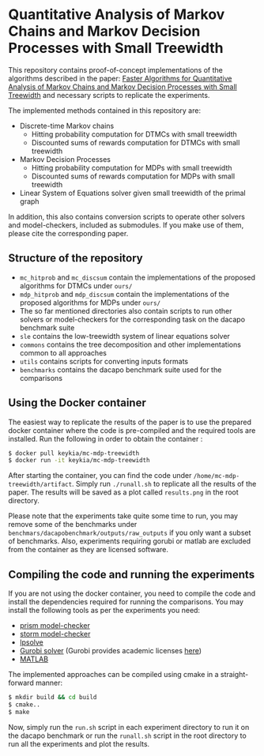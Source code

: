 # Quantitative Analysis of Markov Chains and Markov Decision Processes with Small Treewidth

This repository contains proof-of-concept implementations of the algorithms
described in the paper: 
[Faster Algorithms for Quantitative Analysis of Markov Chains and Markov Decision Processes 
with Small Treewidth](https://hal.archives-ouvertes.fr/hal-02534237)
and necessary scripts to replicate the experiments.

The implemented methods contained in this repository are:
- Discrete-time Markov chains
  - Hitting probability computation for DTMCs with small treewidth
  - Discounted sums of rewards computation for DTMCs with small treewidth
- Markov Decision Processes
  - Hitting probability computation for MDPs with small treewidth
  - Discounted sums of rewards computation for MDPs with small treewidth
- Linear System of Equations solver given small treewidth of the primal graph


In addition, this also contains conversion scripts to operate other solvers and model-checkers, 
included as submodules.  If you make use of them, please cite the corresponding paper.

Structure of the repository
---------------------------
- `mc_hitprob` and `mc_discsum` contain the implementations of the proposed algorithms for DTMCs 
under `ours/`
- `mdp_hitprob` and `mdp_discsum` contain the implementations of the proposed algorithms for MDPs 
under `ours/`
- The so far mentioned directories also contain scripts to run other solvers or model-checkers 
for the corresponding task on the dacapo benchmark suite
- `sle` contains the low-treewidth system of linear equations solver
- `commons` contains the tree decomposition and other implementations common to all approaches
- `utils` contains scripts for converting inputs formats
- `benchmarks` contains the dacapo benchmark suite used for the comparisons

Using the Docker container
---------------------------
The easiest way to replicate the results of the paper is to use the prepared docker container
where the code is pre-compiled and the required tools are installed.
Run the following in order to obtain the container :

```bash
$ docker pull keykia/mc-mdp-treewidth
$ docker run -it keykia/mc-mdp-treewidth
```

After starting the container, you can find the code under `/home/mc-mdp-treewidth/artifact`.
Simply run `./runall.sh` to replicate all the results of the paper. The results will be saved
as a plot called `results.png` in the root directory. 

Please note that the experiments take quite some time to run, you may remove some of the 
benchmarks under `benchmars/dacapobenchmark/outputs/raw_outputs` if you only want a subset 
of benchmarks. Also, experiments requiring gorubi or matlab are excluded from the container 
as they are licensed software.

Compiling the code and running the experiments
---------------------------
If you are not using the docker container, you need to compile the code and install the
dependencies required for running the comparisons. You may install the following tools
as per the experiments you need:
- [prism model-checker](https://www.prismmodelchecker.org/download.php)
- [storm model-checker](http://www.stormchecker.org/getting-started.html)
- [lpsolve](https://launchpad.net/ubuntu/+source/lp-solve)
- [Gurobi solver](http://www.gurobi.com/) (Gurobi provides academic licenses 
[here](http://www.gurobi.com/academia/for-universities))
- [MATLAB](https://www.mathworks.com/products/matlab.html)

The implemented approaches can be compiled using cmake in a straight-forward manner:

```bash
$ mkdir build && cd build
$ cmake..
$ make
```

Now, simply run the `run.sh` script in each experiment directory to run it on the dacapo benchmark
or run the `runall.sh` script in the root directory to run all the experiments and plot the results.
